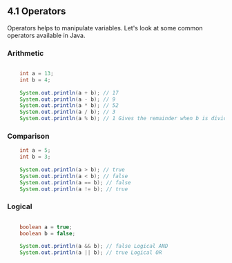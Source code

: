 ## 4.1 Operators

Operators helps to manipulate variables. Let's look at some common operators available in Java.

### Arithmetic

```java

    int a = 13;
    int b = 4;
    
    System.out.println(a + b); // 17
    System.out.println(a - b); // 9
    System.out.println(a * b); // 52
    System.out.println(a / b); // 3
    System.out.println(a % b); // 1 Gives the remainder when b is divided by a.

```

### Comparison

```java
    int a = 5;
    int b = 3;
    
    System.out.println(a > b); // true
    System.out.println(a < b); // false
    System.out.println(a == b); // false
    System.out.println(a != b); // true

```

### Logical

```java

    boolean a = true;
    boolean b = false;
    
    System.out.println(a && b); // false Logical AND
    System.out.println(a || b); // true Logical OR

```